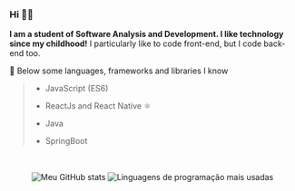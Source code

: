 ### Hi 👋🏾

<!--
**ricardomalan/ricardomalan** is a ✨ _special_ ✨ repository because its `README.md` (this file) appears on your GitHub profile.
-->

**I am a student of Software Analysis and Development. I like technology since my childhood!**
I particularly like to code front-end, but I code back-end too.

🚀 Below some languages, frameworks and libraries I know

> - JavaScript (ES6)
 >
> - ReactJs and React Native ⚛️
 >
> - Java
 >
> - SpringBoot
 >
 
<br>

<!-- API | MYGITHUB -->
<p align="center">
    <img  align="center" src="https://github-readme-stats.vercel.app/api?username=ricardomalan&show_icons=true&custom_title=👨🏿%E2%80%8D💻%20Ricardo%20Malan%27s%20GitHub%20Stats&title_color=FFA500&text_color=FFF&icon_color=FF8C00&bg_color=000&hide_border=false&count_private=true&hide=issues" alt="Meu GitHub stats"/> 
    <img  align="center" src="https://github-readme-stats.vercel.app/api/top-langs/?username=ricardomalan&custom_title=💻%20Most%20Used%20Languages&title_color=FFA500&text_color=FFF&bg_color=000&hide_border=false&line_height=9&layout=compact" alt="Linguagens de programação mais usadas"/>
</p>
